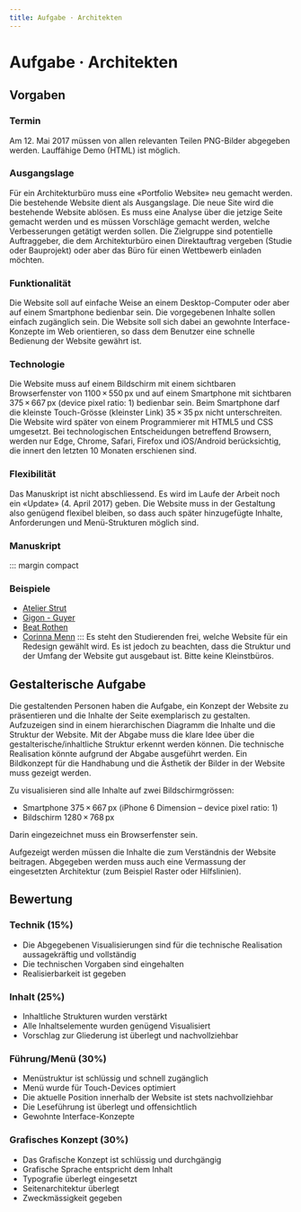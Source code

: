 ```yaml
---
title: Aufgabe · Architekten
---
```

# Aufgabe · Architekten
<div class='header'></div>

## Vorgaben
### Termin
Am 12. Mai 2017 müssen von allen relevanten Teilen PNG-Bilder abgegeben werden. Lauffähige Demo (HTML) ist möglich.

### Ausgangslage
Für ein Architekturbüro muss eine «Portfolio Website» neu gemacht werden. Die bestehende Website dient als Ausgangslage. Die neue Site wird die bestehende Website ablösen. Es muss eine Analyse über die jetzige Seite gemacht werden und es müssen Vorschläge gemacht werden, welche Verbesserungen getätigt werden sollen.
Die Zielgruppe sind potentielle Auftraggeber, die dem Architekturbüro einen Direktauftrag vergeben (Studie oder Bauprojekt) oder aber das Büro für einen Wettbewerb einladen möchten.

### Funktionalität
Die Website soll auf einfache Weise an einem Desktop-Computer oder aber auf einem Smartphone bedienbar sein. Die vorgegebenen Inhalte sollen einfach zugänglich sein. Die Website soll sich dabei an gewohnte Interface-Konzepte im Web orientieren, so dass dem Benutzer eine schnelle Bedienung der Website gewährt ist.  


### Technologie
Die Website muss auf einem Bildschirm mit einem sichtbaren Browserfenster von 1100 × 550 px und auf einem Smartphone mit sichtbaren 375 × 667 px (device pixel ratio: 1) bedienbar sein. Beim Smartphone darf die kleinste Touch-Grösse (kleinster Link) 35 × 35 px nicht unterschreiten.
Die Website wird später von einem Programmierer mit HTML5 und CSS umgesetzt.
Bei technologischen Entscheidungen betreffend Browsern, werden nur Edge, Chrome, Safari, Firefox und iOS/Android berücksichtig, die innert den letzten 10 Monaten erschienen sind.

### Flexibilität
Das Manuskript ist nicht abschliessend. Es wird im Laufe der Arbeit noch ein «Update» (4. April 2017) geben. Die Website muss in der Gestaltung also genügend flexibel bleiben, so dass auch später hinzugefügte Inhalte, Anforderungen und Menü-Strukturen möglich sind.

### Manuskript
::: margin compact
### Beispiele
* [Atelier Strut](http://www.kunz-architektur.ch/)
* [Gigon - Guyer](http://www.gigon-guyer.ch/)
* [Beat Rothen](http://www.beatrothen.ch/)
* [Corinna Menn](https://www.corinnamenn.ch/)
:::
Es steht den Studierenden frei, welche Website für ein Redesign gewählt wird. Es ist jedoch zu beachten, dass die Struktur und der Umfang der Website gut ausgebaut ist. Bitte keine Kleinstbüros.


<div class='header'></div>


## Gestalterische Aufgabe
Die gestaltenden Personen haben die Aufgabe, ein Konzept der Website zu präsentieren und die Inhalte der Seite exemplarisch zu gestalten. Aufzuzeigen sind in einem hierarchischen Diagramm die Inhalte und die Struktur der Website. Mit der Abgabe muss die klare Idee über die gestalterische/inhaltliche Struktur erkennt werden können. Die technische Realisation könnte aufgrund der Abgabe ausgeführt werden. Ein Bildkonzept für die Handhabung und die Ästhetik der Bilder in der Website muss gezeigt werden.

Zu visualisieren sind alle Inhalte auf zwei Bildschirmgrössen:

* Smartphone	375 × 667 px (iPhone 6 Dimension – device pixel ratio: 1)
* Bildschirm	1280 × 768 px

Darin eingezeichnet muss ein Browserfenster sein.

Aufgezeigt werden müssen die Inhalte die zum Verständnis der Website beitragen. Abgegeben werden muss auch eine Vermassung der eingesetzten Architektur (zum Beispiel Raster oder Hilfslinien).



## Bewertung

### Technik (15%)
* Die Abgegebenen Visualisierungen sind für die technische Realisation aussagekräftig und vollständig
* Die technischen Vorgaben sind eingehalten
* Realisierbarkeit ist gegeben

### Inhalt (25%)
* Inhaltliche Strukturen wurden verstärkt
* Alle Inhaltselemente wurden genügend Visualisiert
* Vorschlag zur Gliederung ist überlegt und nachvollziehbar

### Führung/Menü (30%)
* Menüstruktur ist schlüssig und schnell zugänglich
* Menü wurde für Touch-Devices optimiert
* Die aktuelle Position innerhalb der Website ist stets nachvollziehbar
* Die Leseführung ist überlegt und offensichtlich
* Gewohnte Interface-Konzepte

### Grafisches Konzept (30%)
* Das Grafische Konzept ist schlüssig und durchgängig
* Grafische Sprache entspricht dem Inhalt
* Typografie überlegt eingesetzt
* Seitenarchitektur überlegt
* Zweckmässigkeit gegeben
